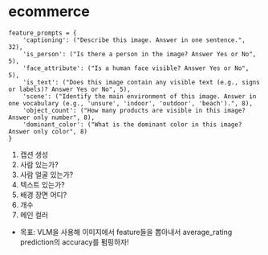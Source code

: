# ecommerce

```
feature_prompts = {
    'captioning': ("Describe this image. Answer in one sentence.", 32),
    'is_person': ("Is there a person in the image? Answer Yes or No", 5),
    'face_attribute': ("Is a human face visible? Answer Yes or No", 5),
    'is_text': ("Does this image contain any visible text (e.g., signs or labels)? Answer Yes or No", 5),
    'scene': ("Identify the main environment of this image. Answer in one vocabulary (e.g., 'unsure', 'indoor', 'outdoor', 'beach').", 8),
    'object_count': ("How many products are visible in this image? Answer only number", 8),
    'dominant_color': ("What is the dominant color in this image? Answer only color", 8)
}
```

1. 캡션 생성
2. 사람 있는가?
3. 사람 얼굴 있는가?
4. 텍스트 있는가?
5. 배경 장면 어디?
6. 개수
7. 메인 컬러

* 목표: VLM을 사용해 이미지에서 feature들을 뽑아내서 average_rating prediction의 accuracy를 펌핑하자!
